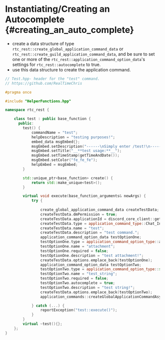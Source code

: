 Instantiating/Creating an Autocomplete {#creating_an_auto_complete}
============ 
- create a data structure of type `rtc_rest::create_global_application_command_data` or `rtc_rest::create_guild_application_command_data`, and be sure to set one or more of the `rtc_rest::application_command_option_data`'s settings for `rtc_rest::autocomplete` to true.
- use this data structure to create the application command.

```cpp
// Test.hpp- header for the "test" command.
// https://github.com/RealTimeChris

#pragma once

#include "HelperFunctions.hpp"

namespace rtc_rest {

	class test : public base_function {
	  public:
		test() {
			commandName = "test";
			helpDescription = "testing purposes!";
			embed_data msgEmbed{};
			msgEmbed.setDescription("------\nSimply enter /test!\n------");
			msgEmbed.setTitle("__**test usage:**__");
			msgEmbed.setTimeStamp(getTimeAndDate());
			msgEmbed.setColor("fe_fe_fe");
			helpEmbed = msgEmbed;
		}

		std::unique_ptr<base_function> create() {
			return std::make_unique<test>();
		}

		virtual void execute(base_function_arguments& newArgs) {
			try {
				
				create_global_application_command_data createTestData;
				createTestData.dmPermission = true;
				createTestData.applicationId = discord_core_client::getInstance()->getBotUser().id;
				createTestData.type = application_command_type::Chat_Input;
				createTestData.name = "test";
				createTestData.description = "test command.";
				application_command_option_data testOptionOne;
				testOptionOne.type = application_command_option_type::attachment;
				testOptionOne.name = "attachment";
				testOptionOne.required = false;
				testOptionOne.description = "test attachment!";
				createTestData.options.emplace_back(testOptionOne);
				application_command_option_data testOptionTwo;
				testOptionTwo.type = application_command_option_type::std::string;
				testOptionTwo.name = "test_string";
				testOptionTwo.required = false;
				testOptionTwo.autocomplete = true;
				testOptionTwo.description = "test string!";
				createTestData.options.emplace_back(testOptionTwo);
				application_commands::createGlobalApplicationCommandAsync(createTestData).get();

			} catch (...) {
				reportException("test::execute()");
			}
		}
		virtual ~test(){};
	};
}
```
